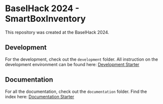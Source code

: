 # BaselHack 2024 - SmartBoxInventory

This repository was created at the BaselHack 2024.

## Development

For the development, check out the `development` folder. All instruction on the development environment can be found here: [Development Starter](./documentation/development.md)

## Documentation

For all the documentation, check out the `documentation` folder. Find the index here: [Documentation Starter](./documentation/index.md)
